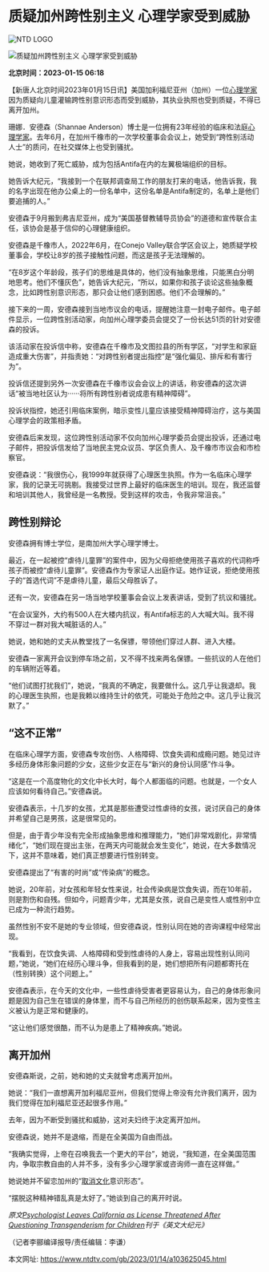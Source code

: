 # 质疑加州跨性别主义 心理学家受到威胁

![NTD LOGO](/assets/themes/ntd/images/logo/logo_ntd_amp.png)

![质疑加州跨性别主义 心理学家受到威胁](https://i.ntdtv.com/assets/uploads/2023/01/IMG_1058-1200x805-2-800x450.jpg)

**北京时间：2023-01-15 06:18**

【新唐人北京时间2023年01月15日讯】美国加利福尼亚州（加州）一位[心理学家](https://www.ntdtv.com/gb/focus/心理学家)因为质疑向儿童灌输跨性别意识形态而受到威胁，其执业执照也受到质疑，不得已离开加州。

珊娜．安德森（Shannae Anderson）博士是一位拥有23年经验的临床和法庭[心理学家](https://www.ntdtv.com/gb/focus/心理学家)。去年6月，在加州千橡市的一次学校董事会会议上，她受到“跨性别活动人士”的质问，在社交媒体上也受到骚扰。

她说，她收到了死亡威胁，成为包括Antifa在内的左翼极端组织的目标。

她告诉大纪元，“我接到一个在联邦调查局工作的朋友打来的电话，他告诉我，我的名字出现在他办公桌上的一份名单中，这份名单是Antifa制定的，名单上是他们要追捕的人。”

安德森于9月搬到弗吉尼亚州，成为“美国基督教辅导员协会”的道德和宣传联合主任，该协会是基于信仰的心理健康组织。

安德森是千橡市人，2022年6月，在Conejo Valley联合学区会议上，她质疑学校董事会，学校让8岁的孩子接触性问题，而这是孩子无法理解的。

“在8岁这个年龄段，孩子们的思维是具体的，他们没有抽象思维，只能黑白分明地思考。他们不懂灰色”，她告诉大纪元，“所以，如果你和孩子谈论这些抽象概念，比如跨性别意识形态，那只会让他们感到困惑。他们不会理解的。”

接下来的一周，安德森接到当地市议会的电话，提醒她注意一封电子邮件。电子邮件显示，一位跨性别活动家，向加州心理学委员会提交了一份长达51页的针对安德森的投诉。

该活动家在投诉信中称，安德森在千橡市及文图拉县的所有学区，“对学生和家庭造成重大伤害”，并指责她：“对跨性别者提出指控”是“强化偏见、排斥和有害行为”。

投诉信还提到另外一次安德森在千橡市议会会议上的讲话，称安德森的这次讲话“被当地社区认为······将所有跨性别者说成患有精神障碍”。

投诉状指控，她还引用临床案例，暗示变性儿童应该接受精神障碍治疗，这与美国心理学会的政策相矛盾。

安德森后来发现，这位跨性别活动家不仅向加州心理学委员会提出投诉，还通过电子邮件，把投诉信发给了当地民主党众议员、学区负责人、及千橡市市议会和市检察官。

安德森说：“我很伤心，我1999年就获得了心理医生执照。作为一名临床心理学家，我的记录无可挑剔。我接受过世界上最好的临床医生的培训。现在，我还监督和培训其他人，我曾经是一名教授。受到这样的攻击，令我非常沮丧。”

## 跨性别辩论

安德森拥有博士学位，是南加州大学心理学博士。

最近，在一起被控“虐待儿童罪”的案件中，因为父母拒绝使用孩子喜欢的代词称呼孩子而被控“虐待儿童罪”。安德森作为专家证人出庭作证。她作证说，拒绝使用孩子的“首选代词”不是虐待儿童，最后父母胜诉了。

还有一次，安德森在另一场当地学校董事会会议上发表讲话，受到了抗议和骚扰。

“在会议室外，大约有500人在大楼内抗议，有Antifa标志的人大喊大叫。我不得不穿过一群对我大喊脏话的人。”

她说，她和她的丈夫从教堂找了一名保镖，带领他们穿过人群、进入大楼。

安德森一家离开会议到停车场之前，又不得不找来两名保镖。一些抗议的人在他们的车辆附近等着。

“他们试图打扰我们”，她说，“我真的不确定，我要做什么。这几乎让我退却。我的心理医生执照，也是我赖以维持生计的依凭，可能处于危险之中。这几乎让我沉默了。”

## “这不正常”

在临床心理学方面，安德森专攻创伤、人格障碍、饮食失调和成瘾问题。她见过许多经历身体形象问题的少女，这些少女正在与“新兴的身份认同感”作斗争。

“这是在一个高度物化的文化中长大时，每个人都面临的问题。也就是，一个女人应该如何看待自己。”安德森说。

安德森表示，十几岁的女孩，尤其是那些遭受过性虐待的女孩，说讨厌自己的身体并希望自己是男孩，这是很常见的。

但是，由于青少年没有完全形成抽象思维和推理能力，“她们非常戏剧化，非常情绪化”，“她们现在提出主张，在两天内可能就会发生变化”，她说，在大多数情况下，这并不意味着，她们真正想要进行性别转变。

安德森提出了“有害的时尚”或“传染病”的概念。

她说，20年前，对女孩和年轻女性来说，社会传染病是饮食失调，而在10年前，则是割伤和自残。但如今，问题青少年，尤其是女孩，说自己是变性人或性别中立已成为一种流行趋势。

虽然性别不安不是她的专业领域，但安德森说，性别认同在她的咨询课程中经常出现。

“我看到，在饮食失调、人格障碍和受到性虐待的人身上，容易出现性别认同问题，”她说，“她们在经历心理斗争，但我看到的是，她们想把所有问题都寄托在（性别转换）这个问题上。”

安德森表示，在今天的文化中，一些性虐待受害者更容易认为，自己的身体形象问题是因为自己生在错误的身体里，而不与自己所经历的创伤联系起来，因为变性主义被认为是正常和健康的。

“这让他们感觉很酷，而不认为是患上了精神疾病。”她说。

## 离开加州

安德森斯说，之前，她和她的丈夫就曾考虑离开加州。

她说：“我们一直想离开加利福尼亚州，但我们觉得上帝没有允许我们离开，因为我们觉得在加利福尼亚还起很多作用。”

去年，因为不断受到骚扰和威胁，这对夫妇终于决定离开加州。

安德森说，她并不是退缩，而是在全美国为自由而战。

“我确实觉得，上帝在召唤我去一个更大的平台”，她说，“我知道，在全美国范围内，争取宗教自由的人并不多，没有多少心理学家或咨询师一直在这样做。”

她说她并不留恋加州的“[取消文化](https://www.ntdtv.com/gb/focus/取消文化)意识形态”。

“摆脱这种精神错乱真是太好了。”她谈到自己的离开时说。

_原文[Psychologist Leaves California as License Threatened After Questioning Transgenderism for Children](https://www.theepochtimes.com/psychologist-leaves-california-as-license-threatened-after-questioning-transgenderism-for-children_4980805.html?utm_source=ai&utm_medium=search)刊于《英文大纪元》_

（记者李郦编译报导/责任编辑：李谦）

本文网址: https://www.ntdtv.com/gb/2023/01/14/a103625045.html
<!-- tcd_original_link https://www.ntdtv.com/gb/2023/01/14/a103625045.html -->
